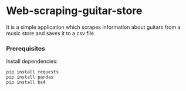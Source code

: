 # Web-scraping-guitar-store

It is a simple application which scrapes information about guitars from a music store and saves it to a csv file.

### Prerequisites

Install dependencies:

```
pip install requests
pip install pandas
pip install bs4
```

